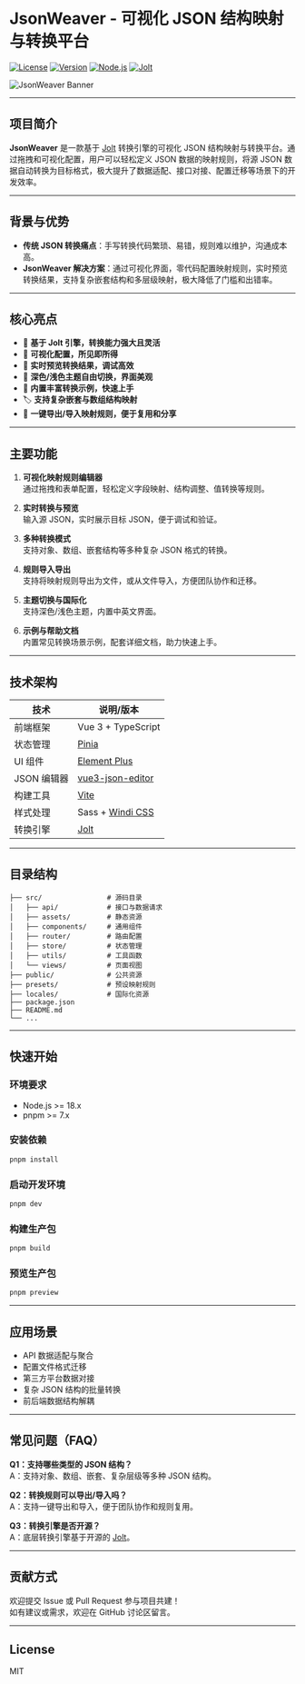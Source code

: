 # JsonWeaver - 可视化 JSON 结构映射与转换平台

[![License](https://img.shields.io/github/license/your-username/JsonWeaver)](https://github.com/your-username/JsonWeaver/blob/main/LICENSE)
[![Version](https://img.shields.io/github/package-json/v/your-username/JsonWeaver)](https://github.com/your-username/JsonWeaver)
[![Node.js](https://img.shields.io/badge/Node.js-18.x-43853D?logo=node.js&logoColor=white)](https://nodejs.org)
[![Jolt](https://img.shields.io/badge/Powered_by-Jolt-06C?logo=github&logoColor=white)](https://github.com/bazaarvoice/jolt)

![JsonWeaver Banner](https://via.placeholder.com/800x300?text=JSON+Weaver+Visual+Transformer)

---

## 项目简介

**JsonWeaver** 是一款基于 [Jolt](https://github.com/bazaarvoice/jolt) 转换引擎的可视化 JSON 结构映射与转换平台。通过拖拽和可视化配置，用户可以轻松定义 JSON 数据的映射规则，将源 JSON 数据自动转换为目标格式，极大提升了数据适配、接口对接、配置迁移等场景下的开发效率。

---

## 背景与优势

- **传统 JSON 转换痛点**：手写转换代码繁琐、易错，规则难以维护，沟通成本高。
- **JsonWeaver 解决方案**：通过可视化界面，零代码配置映射规则，实时预览转换结果，支持复杂嵌套结构和多层级映射，极大降低了门槛和出错率。

---

## 核心亮点

- 🚀 **基于 Jolt 引擎，转换能力强大且灵活**
- 🧩 **可视化配置，所见即所得**
- 🔄 **实时预览转换结果，调试高效**
- 🌙 **深色/浅色主题自由切换，界面美观**
- 📝 **内置丰富转换示例，快速上手**
- 🏷️ **支持复杂嵌套与数组结构映射**
- 💾 **一键导出/导入映射规则，便于复用和分享**

---

## 主要功能

1. **可视化映射规则编辑器**  
   通过拖拽和表单配置，轻松定义字段映射、结构调整、值转换等规则。

2. **实时转换与预览**  
   输入源 JSON，实时展示目标 JSON，便于调试和验证。

3. **多种转换模式**  
   支持对象、数组、嵌套结构等多种复杂 JSON 格式的转换。

4. **规则导入导出**  
   支持将映射规则导出为文件，或从文件导入，方便团队协作和迁移。

5. **主题切换与国际化**  
   支持深色/浅色主题，内置中英文界面。

6. **示例与帮助文档**  
   内置常见转换场景示例，配套详细文档，助力快速上手。

---

## 技术架构

| 技术        | 说明/版本                                                       |
| ----------- | --------------------------------------------------------------- |
| 前端框架    | Vue 3 + TypeScript                                              |
| 状态管理    | [Pinia](https://pinia.vuejs.org/)                               |
| UI 组件     | [Element Plus](https://element-plus.org/)                       |
| JSON 编辑器 | [vue3-json-editor](https://github.com/vaakian/vue3-json-editor) |
| 构建工具    | [Vite](https://vitejs.dev/)                                     |
| 样式处理    | Sass + [Windi CSS](https://windicss.org/)                       |
| 转换引擎    | [Jolt](https://github.com/bazaarvoice/jolt)                     |

---

## 目录结构

```
├── src/                # 源码目录
│   ├── api/            # 接口与数据请求
│   ├── assets/         # 静态资源
│   ├── components/     # 通用组件
│   ├── router/         # 路由配置
│   ├── store/          # 状态管理
│   ├── utils/          # 工具函数
│   └── views/          # 页面视图
├── public/             # 公共资源
├── presets/            # 预设映射规则
├── locales/            # 国际化资源
├── package.json
├── README.md
└── ...
```

---

## 快速开始

### 环境要求

- Node.js >= 18.x
- pnpm >= 7.x

### 安装依赖

```bash
pnpm install
```

### 启动开发环境

```bash
pnpm dev
```

### 构建生产包

```bash
pnpm build
```

### 预览生产包

```bash
pnpm preview
```

---

## 应用场景

- API 数据适配与聚合
- 配置文件格式迁移
- 第三方平台数据对接
- 复杂 JSON 结构的批量转换
- 前后端数据结构解耦

---

## 常见问题（FAQ）

**Q1：支持哪些类型的 JSON 结构？**  
A：支持对象、数组、嵌套、复杂层级等多种 JSON 结构。

**Q2：转换规则可以导出/导入吗？**  
A：支持一键导出和导入，便于团队协作和规则复用。

**Q3：转换引擎是否开源？**  
A：底层转换引擎基于开源的 [Jolt](https://github.com/bazaarvoice/jolt)。

---

## 贡献方式

欢迎提交 Issue 或 Pull Request 参与项目共建！  
如有建议或需求，欢迎在 GitHub 讨论区留言。

---

## License

MIT
